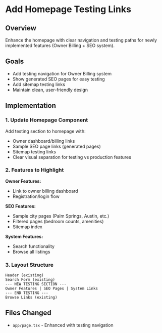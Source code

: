 # Add Homepage Testing Links

## Overview
Enhance the homepage with clear navigation and testing paths for newly implemented features (Owner Billing + SEO system).

## Goals
- Add testing navigation for Owner Billing system
- Show generated SEO pages for easy testing
- Add sitemap testing links
- Maintain clean, user-friendly design

## Implementation

### 1. Update Homepage Component

Add testing section to homepage with:
- Owner dashboard/billing links
- Sample SEO page links (generated pages)
- Sitemap testing links
- Clear visual separation for testing vs production features

### 2. Features to Highlight

**Owner Features:**
- Link to owner billing dashboard
- Registration/login flow

**SEO Features:**
- Sample city pages (Palm Springs, Austin, etc.)
- Filtered pages (bedroom counts, amenities)
- Sitemap index

**System Features:**
- Search functionality
- Browse all listings

### 3. Layout Structure
```
Header (existing)
Search Form (existing)
--- NEW TESTING SECTION ---
Owner Features | SEO Pages | System Links
--- END TESTING ---
Browse Links (existing)
```

## Files Changed
- `app/page.tsx` - Enhanced with testing navigation